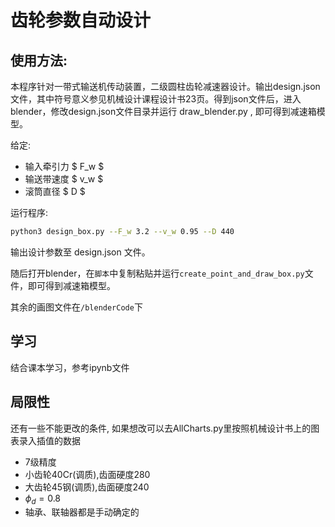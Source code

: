 # 齿轮参数自动设计

## 使用方法:

本程序针对一带式输送机传动装置，二级圆柱齿轮减速器设计。输出design.json文件，其中符号意义参见机械设计课程设计书23页。得到json文件后，进入blender，修改design.json文件目录并运行 draw_blender.py , 即可得到减速箱模型。

给定:

* 输入牵引力 $ F_w $
* 输送带速度 $ v_w $
* 滚筒直径 $ D $

运行程序:

```zsh
python3 design_box.py --F_w 3.2 --v_w 0.95 --D 440
```

输出设计参数至 design.json 文件。

随后打开blender，在`脚本`中复制粘贴并运行`create_point_and_draw_box.py`文件，即可得到减速箱模型。

其余的画图文件在`/blenderCode`下

## 学习

结合课本学习，参考ipynb文件

## 局限性

还有一些不能更改的条件, 如果想改可以去AllCharts.py里按照机械设计书上的图表录入插值的数据

* 7级精度
* 小齿轮40Cr(调质),齿面硬度280
* 大齿轮45钢(调质),齿面硬度240
* $\phi_d=0.8$
* 轴承、联轴器都是手动确定的